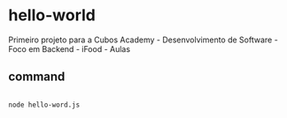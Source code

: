 # hello-world
Primeiro projeto para a Cubos Academy  - Desenvolvimento de Software - Foco em Backend - iFood - Aulas

## command
<code>
node hello-word.js
</code>
